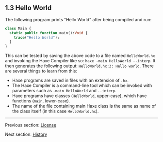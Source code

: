## 1.3 Hello World

The following program prints "Hello World" after being compiled and run:

```haxe
class Main {
  static public function main():Void {
    trace("Hello World");
  }
}
```
This can be tested by saving the above code to a file named `HelloWorld.hx` and invoking the Haxe Compiler like so: `haxe -main HelloWorld --interp`. It then generates the following output: `HelloWorld.hx:3: Hello world`. There are several things to learn from this:

* Haxe programs are saved in files with an extension of `.hx`.
* The Haxe Compiler is a command-line tool which can be invoked with parameters such as `-main HelloWorld` and `--interp`.
* Haxe programs have classes (`HelloWorld`, upper-case), which have functions (`main`, lower-case). 
* The name of the file containing main Haxe class is the same as name of the class itself (in this case `HelloWorld.hx`).

---

Previous section: [License](introduction-license.md)

Next section: [History](introduction-haxe-history.md)